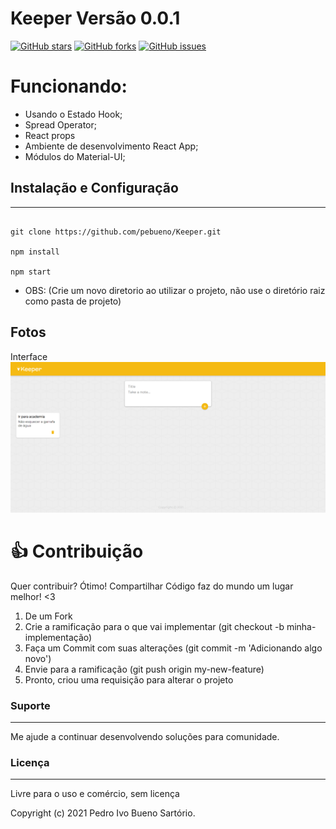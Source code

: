 # Keeper Versão 0.0.1

[![GitHub stars](https://img.shields.io/github/stars/pebueno/Keeper)](https://github.com/pebueno/Keeper/stargazers) [![GitHub forks](https://img.shields.io/github/forks/pebueno/Keeper)](https://github.com/pebueno/Keeper/network)  [![GitHub issues](https://img.shields.io/github/issues/pebueno/Keeper)](https://github.com/pebueno/Keeper/issues) 



# Funcionando:
- Usando o Estado Hook;
- Spread Operator;
- React props
- Ambiente de desenvolvimento React App;
- Módulos do Material-UI;



## Instalação e Configuração

-----------

``` React

git clone https://github.com/pebueno/Keeper.git 

npm install

npm start

```
- OBS: (Crie um novo diretorio ao utilizar o projeto, não use o diretório raiz como pasta de projeto)


## Fotos
Interface
![Interface](https://github.com/pebueno/Keeper/blob/master/assets/screenshots/Interface%20completa.png?raw=true "Interface")

# 👍 Contribuição

Quer contribuir? Ótimo!
Compartilhar Código faz do mundo um lugar melhor! <3

1. De um Fork
2. Crie a ramificação para o que vai implementar (git checkout -b minha-implementação)
3. Faça um Commit com suas alterações (git commit -m 'Adicionando algo novo')
4. Envie para a ramificação (git push origin my-new-feature)
5. Pronto, criou uma requisição para alterar o projeto


### Suporte
----

Me ajude a continuar desenvolvendo soluções para comunidade.


### Licença
----

Livre para o uso e comércio, sem licença

Copyright (c) 2021 Pedro Ivo Bueno Sartório.
